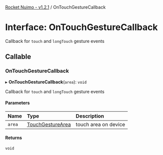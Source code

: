 [Rocket Nuimo - v1.2.1](../README.md) / OnTouchGestureCallback

# Interface: OnTouchGestureCallback

Callback for `touch` and `longTouch` gesture events

## Callable

### OnTouchGestureCallback

▸ **OnTouchGestureCallback**(`area`): `void`

Callback for `touch` and `longTouch` gesture events

#### Parameters

| Name | Type | Description |
| :------ | :------ | :------ |
| `area` | [TouchGestureArea](../enums/touchgesturearea.md) | touch area on device |

#### Returns

`void`
